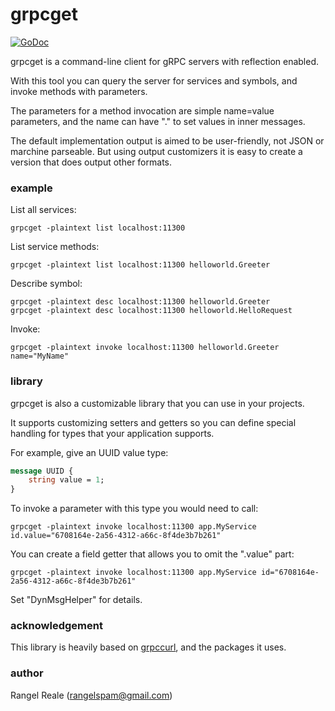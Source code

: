 # grpcget

[![GoDoc](https://godoc.org/github.com/RangelReale/grpcget?status.svg)](http://godoc.org/github.com/RangelReale/grpcget)

grpcget is a command-line client for gRPC servers with reflection enabled.

With this tool you can query the server for services and symbols, and invoke methods with parameters.

The parameters for a method invocation are simple name=value parameters, and the name can have "." to set values in inner messages.

The default implementation output is aimed to be user-friendly, not JSON or marchine parseable.
But using output customizers it is easy to create a version that does output other formats. 

### example

List all services:

    grpcget -plaintext list localhost:11300

List service methods:

    grpcget -plaintext list localhost:11300 helloworld.Greeter 

Describe symbol:

    grpcget -plaintext desc localhost:11300 helloworld.Greeter 
    grpcget -plaintext desc localhost:11300 helloworld.HelloRequest 

Invoke:

    grpcget -plaintext invoke localhost:11300 helloworld.Greeter name="MyName"
    
### library

grpcget is also a customizable library that you can use in your projects.

It supports customizing setters and getters so you can define special handling for types that your application supports.

For example, give an UUID value type:

```proto
message UUID {
    string value = 1;
}
```

To invoke a parameter with this type you would need to call:

    grpcget -plaintext invoke localhost:11300 app.MyService id.value="6708164e-2a56-4312-a66c-8f4de3b7b261"

You can create a field getter that allows you to omit the ".value" part:

    grpcget -plaintext invoke localhost:11300 app.MyService id="6708164e-2a56-4312-a66c-8f4de3b7b261"

Set "DynMsgHelper" for details. 
    
### acknowledgement

This library is heavily based on [grpccurl](https://github.com/fullstorydev/grpcurl), and the packages it uses.    
    
### author

Rangel Reale (rangelspam@gmail.com)
